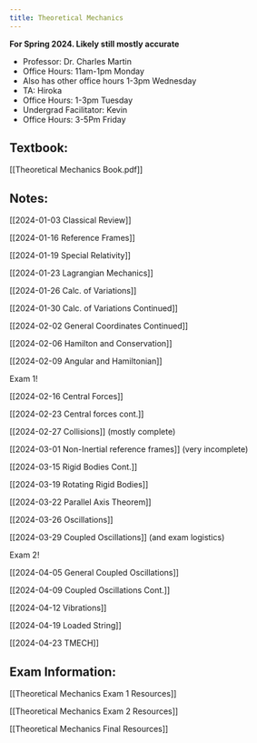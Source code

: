 ```yaml
---
title: Theoretical Mechanics
---
```

**For Spring 2024. Likely still mostly accurate**

- Professor: Dr. Charles Martin
- Office Hours: 11am-1pm Monday
- Also has other office hours 1-3pm Wednesday
- TA: Hiroka
- Office Hours: 1-3pm Tuesday
- Undergrad Facilitator: Kevin
- Office Hours: 3-5Pm Friday

## Textbook: 

[[Theoretical Mechanics Book.pdf]]

## Notes: 

[[2024-01-03 Classical  Review]]

[[2024-01-16  Reference Frames]]

[[2024-01-19 Special Relativity]]

[[2024-01-23 Lagrangian Mechanics]]

[[2024-01-26 Calc. of Variations]]

[[2024-01-30 Calc. of Variations Continued]]

[[2024-02-02 General Coordinates Continued]]

[[2024-02-06 Hamilton and Conservation]]

[[2024-02-09 Angular and Hamiltonian]]

Exam 1!

[[2024-02-16 Central Forces]]

[[2024-02-23 Central forces cont.]]

[[2024-02-27 Collisions]] (mostly complete)

[[2024-03-01 Non-Inertial reference frames]] (very incomplete)

[[2024-03-15 Rigid Bodies Cont.]]

[[2024-03-19 Rotating Rigid Bodies]]

[[2024-03-22 Parallel Axis Theorem]]

[[2024-03-26 Oscillations]]

[[2024-03-29 Coupled Oscillations]] (and exam logistics)

Exam 2!

[[2024-04-05 General Coupled Oscillations]]

[[2024-04-09 Coupled Oscillations Cont.]]

[[2024-04-12 Vibrations]]

[[2024-04-19 Loaded String]]

[[2024-04-23 TMECH]]

## Exam Information: 

[[Theoretical Mechanics Exam 1 Resources]]

[[Theoretical Mechanics Exam 2 Resources]]

[[Theoretical Mechanics Final Resources]]






